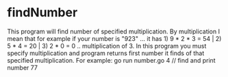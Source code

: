 # findNumber
This program will find number of specified multiplication. By multiplication I mean that for example if your number is "923" ... it has 1) 9 * 2 * 3 = 54 | 2) 5 * 4 = 20 | 3) 2 * 0 = 0 .. multiplication of 3. In this program you must specify multiplication and program returns first number it finds of that specified multiplication. For example: go run number.go 4 // find and print number 77
